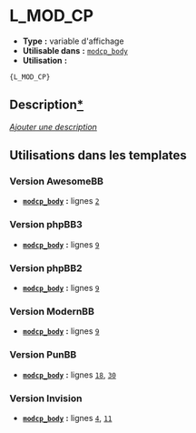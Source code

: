 # L_MOD_CP
* __Type__ __:__ variable d'affichage
* __Utilisable dans__ __:__ [`modcp_body`](../tpl/modcp_body.md#readme)
* __Utilisation__ __:__

```smarty
{L_MOD_CP}
```

## Description[*](https://fa-tvars.appspot.com/var/L_MOD_CP)
[*Ajouter une description*](https://fa-tvars.appspot.com/var/L_MOD_CP)

## Utilisations dans les templates

### Version AwesomeBB
* __[`modcp_body`](../tpl/modcp_body.md#readme)__ __:__ lignes [`2`](../src/awesomebb/modcp_body.tpl#L2)

### Version phpBB3
* __[`modcp_body`](../tpl/modcp_body.md#readme)__ __:__ lignes [`9`](../src/prosilver/modcp_body.tpl#L9)

### Version phpBB2
* __[`modcp_body`](../tpl/modcp_body.md#readme)__ __:__ lignes [`9`](../src/subsilver/modcp_body.tpl#L9)

### Version ModernBB
* __[`modcp_body`](../tpl/modcp_body.md#readme)__ __:__ lignes [`9`](../src/modernbb/modcp_body.tpl#L9)

### Version PunBB
* __[`modcp_body`](../tpl/modcp_body.md#readme)__ __:__ lignes [`18`](../src/punbb/modcp_body.tpl#L18), [`30`](../src/punbb/modcp_body.tpl#L30)

### Version Invision
* __[`modcp_body`](../tpl/modcp_body.md#readme)__ __:__ lignes [`4`](../src/invision/modcp_body.tpl#L4), [`11`](../src/invision/modcp_body.tpl#L11)

